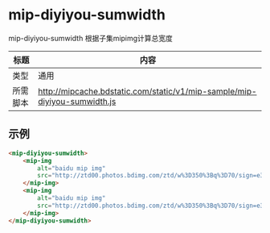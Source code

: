 # mip-diyiyou-sumwidth

mip-diyiyou-sumwidth 根据子集mipimg计算总宽度

标题|内容
----|----
类型|通用
所需脚本|http://mipcache.bdstatic.com/static/v1/mip-sample/mip-diyiyou-sumwidth.js

## 示例

```html
<mip-diyiyou-sumwidth>
    <mip-img 
        alt="baidu mip img" 
        src="http://ztd00.photos.bdimg.com/ztd/w%3D350%3Bq%3D70/sign=e3bb1c4b97ef76c6d0d2fd2ead2d8cc7/f703738da9773912b57d4b0bff198618367ae205.jpg">
    </mip-img>
    <mip-img 
        alt="baidu mip img" 
        src="http://ztd00.photos.bdimg.com/ztd/w%3D350%3Bq%3D70/sign=e3bb1c4b97ef76c6d0d2fd2ead2d8cc7/f703738da9773912b57d4b0bff198618367ae205.jpg">
    </mip-img>
</mip-diyiyou-sumwidth>
```

